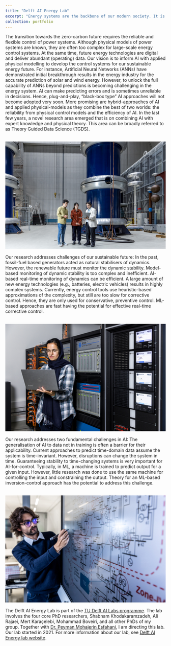 ```yaml
---
title: "Delft AI Energy Lab"
excerpt: "Energy systems are the backbone of our modern society. It is of great importance that these systems are sustainable, reliable and effective now and in the future. There is strong expertise in this field on the TU Delft campus. The Delft AI Energy Lab investigates how new AI-based methods can contribute to the management of dynamic energy systems. Therefore we combine groundbreaking machine learning with the reliable theory of the physical energy system. For example, it is possible with the AI technique 'neural networks' to model differential equations describing dynamics in areas such as fluid dynamics, and for predicting extreme, rare events. Delft AI Energy Lab investigates these promising methods for applicability for monitoring the 'health' of parts of energy systems, and for the early detection of threats. <br/><img src='/images/DAI_Energylogo.png' style='width:50%;'>"
collection: portfolio
---
```


The transition towards the zero-carbon future requires the reliable and flexible control of power systems. Although physical models of power systems are known, they are often too complex for large-scale energy control systems. At the same time, future energy technologies are digital and deliver abundant (operating) data. Our vision is to inform AI with applied physical modelling to develop the control systems for our sustainable energy future. For instance, Artificial Neural Networks (ANNs) have demonstrated initial breakthrough results in the energy industry for the accurate prediction of solar and wind energy. However, to unlock the full capability of ANNs beyond predictions is becoming challenging in the energy system. AI can make predicting errors and is sometimes unreliable in decisions. Hence, plug-and-play, “black-box type” AI approaches will not become adopted very soon. More promising are hybrid-approaches of AI and applied physical-models as they combine the best of two worlds: the reliability from physical control models and the efficiency of AI. In the last few years, a novel research area emerged that is on combining AI with expert knowledge and physical theory. This area can be broadly referred to as Theory Guided Data Science (TGDS). 

<br/><img src='/images/DAILab1.jpg'>

Our research addresses challenges of our sustainable future: In the past, fossil-fuel based generators acted as natural stabilisers of dynamics. However, the renewable future must monitor the dynamic stability. Model-based monitoring of dynamic stability is too complex and inefficient. AI-based real-time monitoring of dynamics can be efficient. A large amount of new energy technologies (e.g., batteries, electric vehicles) results in highly complex systems. Currently, energy control tools use heuristic-based approximations of the complexity, but still are too slow for corrective control. Hence, they are only used for conservative, preventive control. ML-based approaches are fast having the potential for effective real-time corrective control.

<br/><img src='/images/DAILab3.jpg'>

Our research addresses two fundamental challenges in AI: The generalisation of AI to data not in training is often a barrier for their applicability. Current approaches to predict time-domain data assume the system is time-invariant. However, disruptions can change the system in time. Guaranteeing stability to time-changing systems is very important for AI-for-control. Typically, in ML, a machine is trained to predict output for a given input. However, little research was done to use the same machine for controlling the input and constraining the output. Theory for an ML-based inversion-control approach has the potential to address this challenge. 

<br/><img src='/images/DAILab2.jpg'>

The Delft AI Energy Lab is part of the [TU Delft AI Labs programme](https://www.tudelft.nl/ai/tu-delft-ai-labs). The lab involves the four core PhD researchers, Shabnam Khodakaramzadeh, Ali Rajaei, Mert Karaçelebi, Mohammad Boveiri, and all other PhDs of my group. Together with [Dr. Peyman Mohajerin Esfahani](https://mohajerinesfahani.github.io/), I am directing this lab. Our lab started in 2021. For more information about our lab, see [Delft AI Energy lab website](https://www.tudelft.nl/ai/delft-ai-energy-lab).
